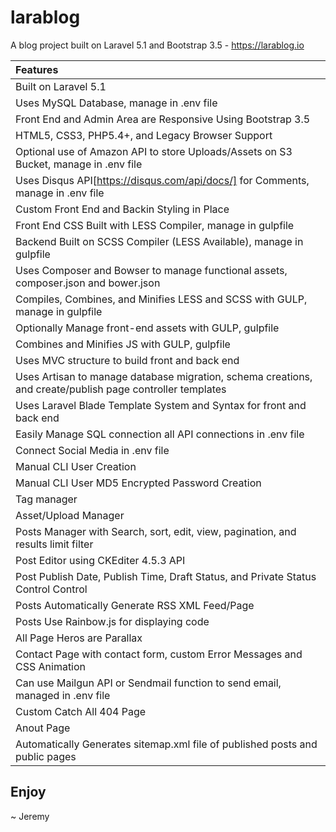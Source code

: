 # larablog
A blog project built on Laravel 5.1 and Bootstrap 3.5 - https://larablog.io

| Features  |
| :------------ |
| Built on Laravel 5.1 |
| Uses MySQL Database, manage in .env file |
| Front End and Admin Area are Responsive Using Bootstrap 3.5 |
| HTML5, CSS3, PHP5.4+, and Legacy Browser Support |
| Optional use of Amazon API to store Uploads/Assets on S3 Bucket, manage in .env file |
| Uses Disqus API[https://disqus.com/api/docs/] for Comments, manage in .env file |
| Custom Front End and Backin Styling in Place |
| Front End CSS Built with LESS Compiler, manage in gulpfile |
| Backend Built on SCSS Compiler (LESS Available), manage in gulpfile |
| Uses Composer and Bowser to manage functional assets, composer.json and bower.json |
| Compiles, Combines, and Minifies LESS and SCSS with GULP, manage in gulpfile |
| Optionally Manage front-end assets with GULP, gulpfile |
| Combines and Minifies JS with GULP, gulpfile |
| Uses MVC structure to build front and back end |
| Uses Artisan to manage database migration, schema creations, and create/publish page controller templates |
| Uses Laravel Blade Template System and Syntax for front and back end |
| Easily Manage SQL connection all API connections in .env file |
| Connect Social Media in .env file |
| Manual CLI User Creation |
| Manual CLI User MD5 Encrypted Password Creation |
| Tag manager |
| Asset/Upload Manager |
| Posts Manager with Search, sort, edit, view, pagination, and results limit filter |
| Post Editor using CKEditer 4.5.3 API |
| Post Publish Date, Publish Time, Draft Status, and Private Status Control Control |
| Posts Automatically Generate RSS XML Feed/Page |
| Posts Use Rainbow.js for displaying code |
| All Page Heros are Parallax |
| Contact Page with contact form, custom Error Messages and CSS Animation |
| Can use Mailgun API or Sendmail function to send email, managed in .env file |
| Custom Catch All 404 Page |
| Anout Page |
| Automatically Generates sitemap.xml file of published posts and public pages |

## Enjoy

~ Jeremy

